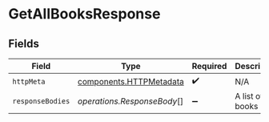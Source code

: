 # GetAllBooksResponse


## Fields

| Field                                                              | Type                                                               | Required                                                           | Description                                                        |
| ------------------------------------------------------------------ | ------------------------------------------------------------------ | ------------------------------------------------------------------ | ------------------------------------------------------------------ |
| `httpMeta`                                                         | [components.HTTPMetadata](../../models/components/httpmetadata.md) | :heavy_check_mark:                                                 | N/A                                                                |
| `responseBodies`                                                   | *operations.ResponseBody*[]                                        | :heavy_minus_sign:                                                 | A list of books                                                    |